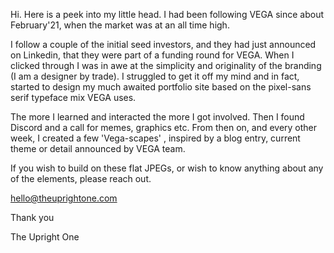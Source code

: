 Hi. Here is a peek into my little head. I had been following VEGA since about February'21, when the market was at an all time high.

I follow a couple of the initial seed investors, and they had just announced on Linkedin, that they were part of a funding round for VEGA. When I clicked through I was in awe at the simplicity and originality of the branding (I am a designer by trade). I struggled to get it off my mind and in fact, started to design my much awaited portfolio site based on the pixel-sans serif typeface mix VEGA uses.

The more I learned and interacted the more I got involved. Then I found Discord and a call for memes, graphics etc. From then on, and  every other week, I created a few 'Vega-scapes' , inspired by a blog entry, current theme or detail announced by VEGA team.

If you wish to build on these flat JPEGs, or wish to know anything about any of the elements, please reach out.

hello@theuprightone.com

Thank you

The Upright One
